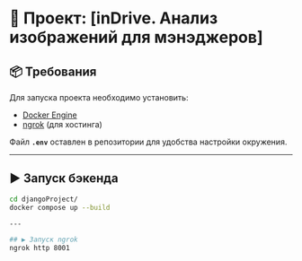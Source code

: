 # 🚀 Проект: [inDrive. Анализ изображений для мэнэджеров]

## 📦 Требования
Для запуска проекта необходимо установить:  
- [Docker Engine](https://docs.docker.com/engine/)  
- [ngrok](https://ngrok.com/) (для хостинга)  

Файл **`.env`** оставлен в репозитории для удобства настройки окружения.  

---

## ▶️ Запуск бэкенда

```bash
cd djangoProject/
docker compose up --build

---

## ▶️ Запуск ngrok
ngrok http 8001
